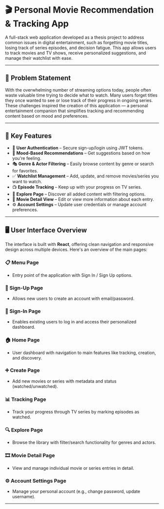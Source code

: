 # 🎬 Personal Movie Recommendation & Tracking App

A full-stack web application developed as a thesis project to address common issues in digital entertainment, such as forgetting movie titles, losing track of series episodes, and decision fatigue. This app allows users to track movies and TV shows, receive personalized suggestions, and manage their watchlist with ease.

---

## 📌 Problem Statement

With the overwhelming number of streaming options today, people often waste valuable time trying to decide what to watch. Many users forget titles they once wanted to see or lose track of their progress in ongoing series. These challenges inspired the creation of this application — a personal entertainment companion that simplifies tracking and recommending content based on mood and preferences.

---

## 🌟 Key Features

- 🔐 **User Authentication** – Secure sign-up/login using JWT tokens.
- 🧠 **Mood-Based Recommendations** – Get suggestions based on how you're feeling.
- 🎭 **Genre & Actor Filtering** – Easily browse content by genre or search for favorites.
- ✅ **Watchlist Management** – Add, update, and remove movies/series you want to watch.
- 📺 **Episode Tracking** – Keep up with your progress on TV series.
- 🧭 **Explore Page** – Discover all added content with filtering options.
- 🧾 **Movie Detail View** – Edit or view more information about each entry.
- ⚙️ **Account Settings** – Update user credentials or manage account preferences.

---

## 🖥️ User Interface Overview

The interface is built with **React**, offering clean navigation and responsive design across multiple devices. Here's an overview of the main pages:

### 📋 Menu Page
- Entry point of the application with Sign In / Sign Up options.

### 📝 Sign-Up Page
- Allows new users to create an account with email/password.

### 🔐 Sign-In Page
- Enables existing users to log in and access their personalized dashboard.

### 🏠 Home Page
- User dashboard with navigation to main features like tracking, creation, and discovery.

### ➕ Create Page
- Add new movies or series with metadata and status (watched/unwatched).

### 📊 Tracking Page
- Track your progress through TV series by marking episodes as watched.

### 🔍 Explore Page
- Browse the library with filter/search functionality for genres and actors.

### 🎞️ Movie Detail Page
- View and manage individual movie or series entries in detail.

### ⚙️ Account Settings Page
- Manage your personal account (e.g., change password, update username).

---
